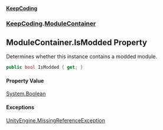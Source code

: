 #### [KeepCoding](index.md 'index')
### [KeepCoding](KeepCoding.md 'KeepCoding').[ModuleContainer](ModuleContainer.md 'KeepCoding.ModuleContainer')
## ModuleContainer.IsModded Property
Determines whether this instance contains a modded module.  
```csharp
public bool IsModded { get; }
```
#### Property Value
[System.Boolean](https://docs.microsoft.com/en-us/dotnet/api/System.Boolean 'System.Boolean')
#### Exceptions
[UnityEngine.MissingReferenceException](https://docs.microsoft.com/en-us/dotnet/api/UnityEngine.MissingReferenceException 'UnityEngine.MissingReferenceException')  
